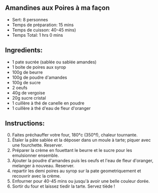 Amandines aux Poires à ma façon
---

* Sert: 8 personnes
* Temps de préparation:  15 mins
* Temps de cuisson:  40-45 mins)
* Temps Total:  1 hrs 0 mins

Ingredients:
---
* 1 pate sucrée (sablée ou sablée amandes)
* 1 boite de poires aux syrop
* 100g de beurre
* 100g de poudre d'amandes
* 100g de sucre
* 2 oeufs
* 40g de vergoise
* 20g sucre cristal
* 1 cuillère à thé de canelle en poudre
* 1 cuillère à thé d'eau de fleur d'oranger

Instructions:
---
0. Faites préchauffer votre four, 180°c (350°f), chaleur tournante.
1. Étaler la pâte sablée et la déposer dans un moule à tarte; piquer avec une fourchette. Reserver.
2. Préparer la crème en fouettant le beurre et le sucre pour les emulsionner ensemble.
3. Ajouter la poudre d'amandes puis les oeufs et l'eau de fleur d'oranger, melanger à nouveau. Reserver.
4. repartir les demi poires au syrop sur la pate geometriquement et recouvrir avec la crème.
5. Enfourner pour 40-45 mins ou jusqu'à avoir une belle couleur dorée.
6. Sortir du four et laissez tiedir la tarte. Servez tiède !
